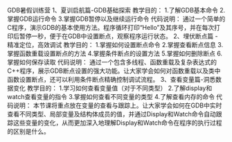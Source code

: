 GDB暑假训练营
1、夏训启航篇-GDB基础探索
教学目的：
  1.了解GDB基本命令
  2.掌握GDB运行命令
  3.掌握GDB暂停以及继续运行命令
代码说明：
通过一个简单的C程序，演示GDB的基本使用方法。程序循环打印“Hello”及其序号，并在每次打印后暂停一秒，便于在GDB中设置断点，观察程序运行状态。
2、埋伏断点篇 - 精准定位，高效调试
教学目的：
  1.掌握如何设置断点命令
  2.掌握查看断点信息
  3.掌握函数重载设置断点的方法
  4.掌握条件断点的设置方法
  5.掌握如何删除断点
  6.掌握如何保存读取
代码说明：
通过一个包含多线程、函数重载及复杂表达式的C++程序，展示GDB断点设置的强大功能。让大家学会如何对函数重载以及类中函数设置断点，还可以利用条件断点精确控制调试流程。
3、查看变量篇-洞悉数据变化
教学目的：
  1.学习如何查看变量值（对于不同类型）
  2.了解display和watch查看变量的指令
  3.掌握如何查看不同变量的类型
  4.了解查看内存的命令
代码说明：
本节课将重点放在变量的查看与跟踪上。让大家学会如何在GDB中实时查看不同类型、局部变量及结构体成员的值，并通过Display和Watch命令自动跟踪这些变量的变化，从而更加深入地理解Display和Watch命令在程序的执行过程的区别是什么。
